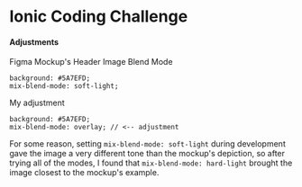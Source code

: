 # Ionic Coding Challenge

#### Adjustments
Figma Mockup's Header Image Blend Mode
```
background: #5A7EFD;
mix-blend-mode: soft-light;
```
My adjustment
```
background: #5A7EFD;
mix-blend-mode: overlay; // <-- adjustment
```
For some reason, setting `mix-blend-mode: soft-light` during development gave the image a very different tone than
the mockup's depiction, so after trying all of the modes, I found that `mix-blend-mode: hard-light` brought the image 
closest to the mockup's example.
